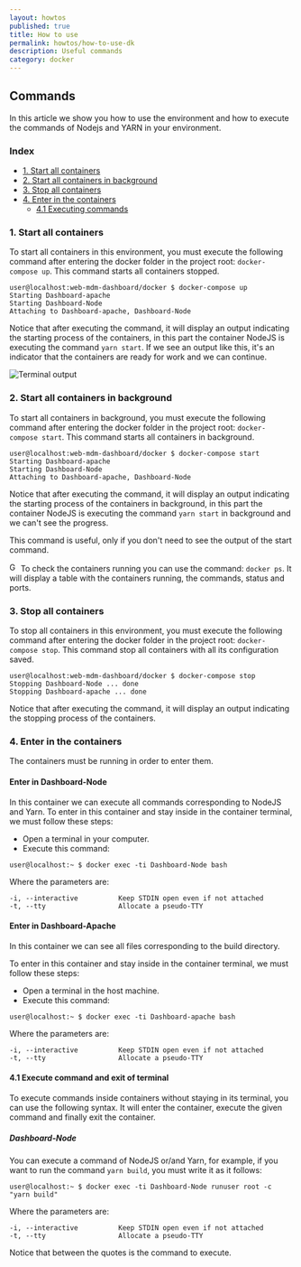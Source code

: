 ```yaml
---
layout: howtos
published: true
title: How to use
permalink: howtos/how-to-use-dk
description: Useful commands
category: docker
---
```


## Commands

In this article we show you how to use the environment and how to execute the commands of Nodejs and YARN in your environment.

### Index

- [1. Start all containers](#1)
- [2. Start all containers in background](#2)
- [3. Stop all containers](#3)
- [4. Enter in the containers](#4)
  - [4.1 Executing commands](#4.1)

### 1. Start all containers <a name="1"/>

To start all containers in this environment, you must execute the following command after entering the docker folder in the project root: ```docker-compose up```. This command starts all containers stopped.

```console
user@localhost:web-mdm-dashboard/docker $ docker-compose up
Starting Dashboard-apache
Starting Dashboard-Node
Attaching to Dashboard-apache, Dashboard-Node
```

Notice that after executing the command, it will display an output indicating the starting process of the containers, in this part the container NodeJS is executing the command ```yarn start```.
If we see an output like this, it's an indicator that the containers are ready for work and we can continue.

![Terminal output](https://i.imgur.com/4Hme74v.png)

### 2. Start all containers in background <a name="2"/>

To start all containers in background, you must execute the following command after entering the docker folder in the project root: ```docker-compose start```. This command starts all containers in background.

```console
user@localhost:web-mdm-dashboard/docker $ docker-compose start
Starting Dashboard-apache
Starting Dashboard-Node
Attaching to Dashboard-apache, Dashboard-Node
```

Notice that after executing the command, it will display an output indicating the starting process of the containers in background, in this part the container NodeJS is executing the command ```yarn start``` in background and we can't see the progress.

This command is useful, only if you don't need to see the output of the start command.

<img src="{{ '/images/picto-information.png' | absolute_url }}" alt="Good to know:" height="16px"/> To check the containers running you can use the command: ```docker ps```. It will display a table with the containers running, the commands, status and ports.

### 3. Stop all containers <a name="3"/>

To stop all containers in this environment, you must execute the following command after entering the docker folder in the project root: ```docker-compose stop```. This command stop all containers with all its configuration saved.

```console
user@localhost:web-mdm-dashboard/docker $ docker-compose stop
Stopping Dashboard-Node ... done
Stopping Dashboard-apache ... done
```

Notice that after executing the command, it will display an output indicating the stopping process of the containers.

### 4. Enter in the containers <a name="4"/>

The containers must be running in order to enter them.

#### Enter in Dashboard-Node

In this container we can execute all commands corresponding to NodeJS and Yarn. To enter in this container and stay inside in the container terminal, we must follow these steps:

- Open a terminal in your computer.
- Execute this command:

```user@localhost:~ $ docker exec -ti Dashboard-Node bash```

Where the parameters are:

    -i, --interactive          Keep STDIN open even if not attached
    -t, --tty                  Allocate a pseudo-TTY

#### Enter in Dashboard-Apache

In this container we can see all files corresponding to the build directory.

To enter in this container and stay inside in the container terminal, we must follow these steps:

- Open a terminal in the host machine.
- Execute this command:

```user@localhost:~ $ docker exec -ti Dashboard-apache bash```

Where the parameters are:

    -i, --interactive          Keep STDIN open even if not attached
    -t, --tty                  Allocate a pseudo-TTY

#### 4.1 Execute command and exit of terminal <a name="4.1"/>

To execute commands inside containers without staying in its terminal, you can use the following syntax. It will enter the container, execute the given command and finally exit the container.

##### Dashboard-Node

You can execute a command of NodeJS or/and Yarn, for example, if you want to run the command ```yarn build```, you must write it as it follows:

```user@localhost:~ $ docker exec -ti Dashboard-Node runuser root -c "yarn build"```

Where the parameters are:

    -i, --interactive          Keep STDIN open even if not attached
    -t, --tty                  Allocate a pseudo-TTY

Notice that between the quotes is the command to execute.
